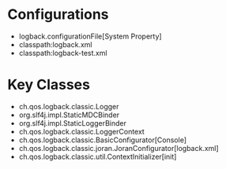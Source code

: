 # Configurations
- logback.configurationFile[System Property]
- classpath:logback.xml
- classpath:logback-test.xml

# Key Classes
- ch.qos.logback.classic.Logger
- org.slf4j.impl.StaticMDCBinder
- org.slf4j.impl.StaticLoggerBinder
- ch.qos.logback.classic.LoggerContext
- ch.qos.logback.classic.BasicConfigurator[Console]
- ch.qos.logback.classic.joran.JoranConfigurator[logback.xml]
- ch.qos.logback.classic.util.ContextInitializer[init]